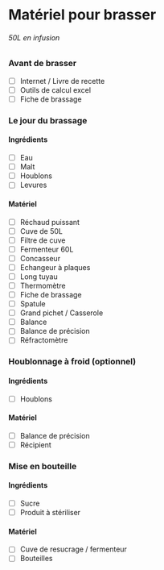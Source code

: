 # Matériel pour brasser

###### 50L en infusion

### Avant de brasser
- [ ] Internet / Livre de recette
- [ ] Outils de calcul excel
- [ ] Fiche de brassage

### Le jour du brassage
#### Ingrédients
- [ ] Eau
- [ ] Malt
- [ ] Houblons
- [ ] Levures

#### Matériel
- [ ] Réchaud puissant
- [ ] Cuve de 50L
- [ ] Filtre de cuve
- [ ] Fermenteur 60L
- [ ] Concasseur
- [ ] Echangeur à plaques
- [ ] Long tuyau
- [ ] Thermomètre
- [ ] Fiche de brassage
- [ ] Spatule
- [ ] Grand pichet / Casserole
- [ ] Balance
- [ ] Balance de précision
- [ ] Réfractomètre

### Houblonnage à froid (optionnel)
#### Ingrédients
- [ ] Houblons

#### Matériel
- [ ] Balance de précision
- [ ] Récipient

### Mise en bouteille
#### Ingrédients
- [ ] Sucre
- [ ] Produit à stériliser

#### Matériel
- [ ] Cuve de resucrage / fermenteur
- [ ] Bouteilles
